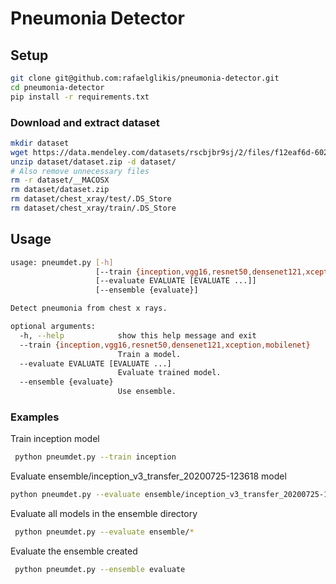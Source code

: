 # Pneumonia Detector

## Setup
```sh
git clone git@github.com:rafaelglikis/pneumonia-detector.git
cd pneumonia-detector
pip install -r requirements.txt
```

### Download and extract dataset
```sh
mkdir dataset
wget https://data.mendeley.com/datasets/rscbjbr9sj/2/files/f12eaf6d-6023-432f-acc9-80c9d7393433/ChestXRay2017.zip?dl=1 -O dataset/dataset.zip
unzip dataset/dataset.zip -d dataset/
# Also remove unnecessary files
rm -r dataset/__MACOSX
rm dataset/dataset.zip
rm dataset/chest_xray/test/.DS_Store
rm dataset/chest_xray/train/.DS_Store
```

## Usage
```sh
usage: pneumdet.py [-h]
                   [--train {inception,vgg16,resnet50,densenet121,xception,mobilenet}]
                   [--evaluate EVALUATE [EVALUATE ...]]
                   [--ensemble {evaluate}]

Detect pneumonia from chest x rays.

optional arguments:
  -h, --help            show this help message and exit
  --train {inception,vgg16,resnet50,densenet121,xception,mobilenet}
                        Train a model.
  --evaluate EVALUATE [EVALUATE ...]
                        Evaluate trained model.
  --ensemble {evaluate}
                        Use ensemble.
```

### Examples

Train inception model
```sh
 python pneumdet.py --train inception
```
Evaluate ensemble/inception_v3_transfer_20200725-123618 model
```sh
python pneumdet.py --evaluate ensemble/inception_v3_transfer_20200725-123618 
```

Evaluate all models in the ensemble directory
```sh
 python pneumdet.py --evaluate ensemble/*
```

Evaluate the ensemble created
```sh
 python pneumdet.py --ensemble evaluate 
```